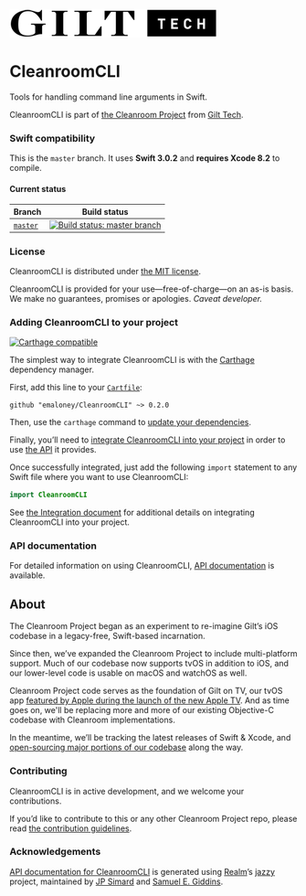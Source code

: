 ![Gilt Tech logo](https://raw.githubusercontent.com/gilt/Cleanroom/master/Assets/gilt-tech-logo.png)

# CleanroomCLI

Tools for handling command line arguments in Swift.

CleanroomCLI is part of [the Cleanroom Project](https://github.com/gilt/Cleanroom) from [Gilt Tech](http://tech.gilt.com).


### Swift compatibility

This is the `master` branch. It uses **Swift 3.0.2** and **requires Xcode 8.2** to compile.


#### Current status

Branch|Build status
--------|------------------------
[`master`](https://github.com/emaloney/CleanroomCLI)|[![Build status: master branch](https://travis-ci.org/emaloney/CleanroomCLI.svg?branch=master)](https://travis-ci.org/emaloney/CleanroomCLI)


### License

CleanroomCLI is distributed under [the MIT license](https://github.com/emaloney/CleanroomCLI/blob/master/LICENSE).

CleanroomCLI is provided for your use—free-of-charge—on an as-is basis. We make no guarantees, promises or apologies. *Caveat developer.*


### Adding CleanroomCLI to your project

[![Carthage compatible](https://img.shields.io/badge/Carthage-compatible-4BC51D.svg?style=flat)](https://github.com/Carthage/Carthage)

The simplest way to integrate CleanroomCLI is with the [Carthage](https://github.com/Carthage/Carthage) dependency manager.

First, add this line to your [`Cartfile`](https://github.com/Carthage/Carthage/blob/master/Documentation/Artifacts.md#cartfile):

```
github "emaloney/CleanroomCLI" ~> 0.2.0
```

Then, use the `carthage` command to [update your dependencies](https://github.com/Carthage/Carthage#upgrading-frameworks).

Finally, you’ll need to [integrate CleanroomCLI into your project](https://github.com/emaloney/CleanroomCLI/blob/master/INTEGRATION.md) in order to use [the API](https://rawgit.com/emaloney/CleanroomCLI/master/Documentation/API/index.html) it provides.

Once successfully integrated, just add the following `import` statement to any Swift file where you want to use CleanroomCLI:

```swift
import CleanroomCLI
```

See [the Integration document](https://github.com/emaloney/CleanroomCLI/blob/master/INTEGRATION.md) for additional details on integrating CleanroomCLI into your project.


### API documentation

For detailed information on using CleanroomCLI, [API documentation](https://rawgit.com/emaloney/CleanroomCLI/master/Documentation/API/index.html) is available.


## About

The Cleanroom Project began as an experiment to re-imagine Gilt’s iOS codebase in a legacy-free, Swift-based incarnation.

Since then, we’ve expanded the Cleanroom Project to include multi-platform support. Much of our codebase now supports tvOS in addition to iOS, and our lower-level code is usable on macOS and watchOS as well.

Cleanroom Project code serves as the foundation of Gilt on TV, our tvOS app [featured by Apple during the launch of the new Apple TV](http://www.apple.com/apple-events/september-2015/). And as time goes on, we'll be replacing more and more of our existing Objective-C codebase with Cleanroom implementations.

In the meantime, we’ll be tracking the latest releases of Swift & Xcode, and [open-sourcing major portions of our codebase](https://github.com/gilt/Cleanroom#open-source-by-default) along the way.


### Contributing

CleanroomCLI is in active development, and we welcome your contributions.

If you’d like to contribute to this or any other Cleanroom Project repo, please read [the contribution guidelines](https://github.com/gilt/Cleanroom#contributing-to-the-cleanroom-project).


### Acknowledgements

[API documentation for CleanroomCLI](https://rawgit.com/emaloney/CleanroomCLI/master/Documentation/API/index.html) is generated using [Realm](http://realm.io)’s [jazzy](https://github.com/realm/jazzy/) project, maintained by [JP Simard](https://github.com/jpsim) and [Samuel E. Giddins](https://github.com/segiddins).

